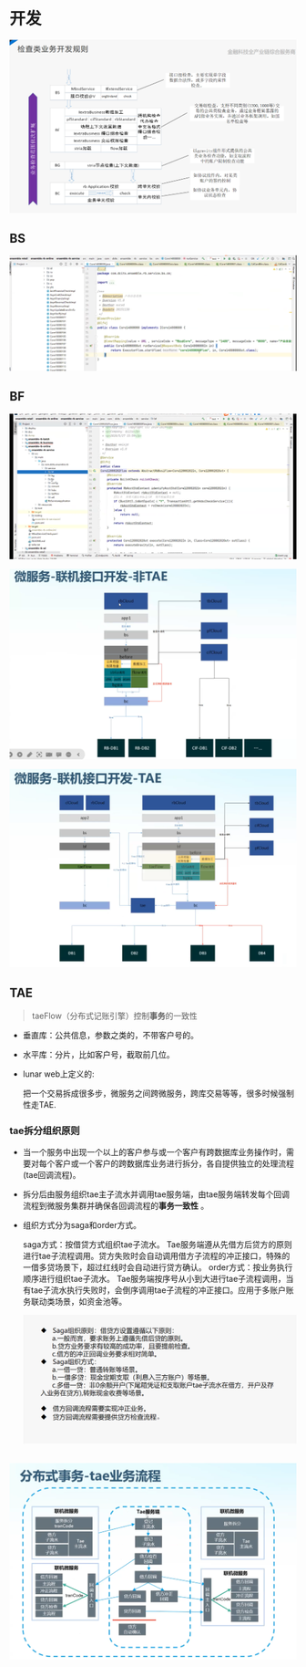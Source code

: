 # 开发

![image-20240506154444261](image-20240506154444261.png)

## BS

![image-20240506155648579](image-20240506155648579.png)

## BF

![image-20240506155626145](image-20240506155626145.png)





![image-20240506154307469](image-20240506154307469.png)



![image-20240506154624209](image-20240506154624209.png)



## TAE

> taeFlow（分布式记账引擎）控制**事务**的一致性

- 垂直库：公共信息，参数之类的，不带客户号的。

- 水平库：分片，比如客户号，截取前几位。

- lunar web上定义的:

  把一个交易拆成很多步，微服务之间跨微服务，跨库交易等等，很多时候强制性走TAE.

  

### tae拆分组织原则

- 当一个服务中出现一个以上的客户参与或一个客户有跨数据库业务操作时，需要对每个客户或一个客户的跨数据库业务进行拆分，各自提供独立的处理流程(tae回调流程)。

- 拆分后由服务组织tae主子流水并调用tae服务端，由tae服务端转发每个回调流程到微服务集群并确保各回调流程的**事务一致性** 。

- 组织方式分为saga和order方式。

  saga方式：按借贷方式组织tae子流水。
           Tae服务端遵从先借方后贷方的原则进行tae子流程调用。贷方失败时会自动调用借方子流程的冲正接口，特殊的一借多贷场景下，超过红线时会自动进行贷方确认。
        order方式：按业务执行顺序进行组织tae子流水。
           Tae服务端按序号从小到大进行tae子流程调用，当有tae子流水执行失败时，会倒序调用tae子流程的冲正接口。应用于多账户账务联动类场景，如资金池等。

  ![image-20240506165359129](image-20240506165359129.png)



​	![image-20240506165840945](image-20240506165840945.png)





